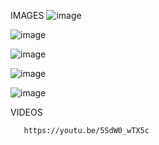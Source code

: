 IMAGES
![image](https://user-images.githubusercontent.com/94165479/143161821-bc40b931-3ef2-4d8d-a541-5a0d50a40b18.png)

![image](https://user-images.githubusercontent.com/94165479/143161975-0b8ff10b-cd12-44cf-b354-6e879c1b6dad.png)

![image](https://user-images.githubusercontent.com/94165479/143162045-b7d40ff9-2b88-49bf-82b2-8963003c3b6c.png)

![image](https://user-images.githubusercontent.com/94165479/143162132-c2a93c48-ffcd-4583-bc57-5f868aa1cffd.png)

![image](https://user-images.githubusercontent.com/94165479/143162229-84051f06-54ce-4d73-9319-eb044870be30.png)

VIDEOS

       https://youtu.be/5SdW0_wTX5c
